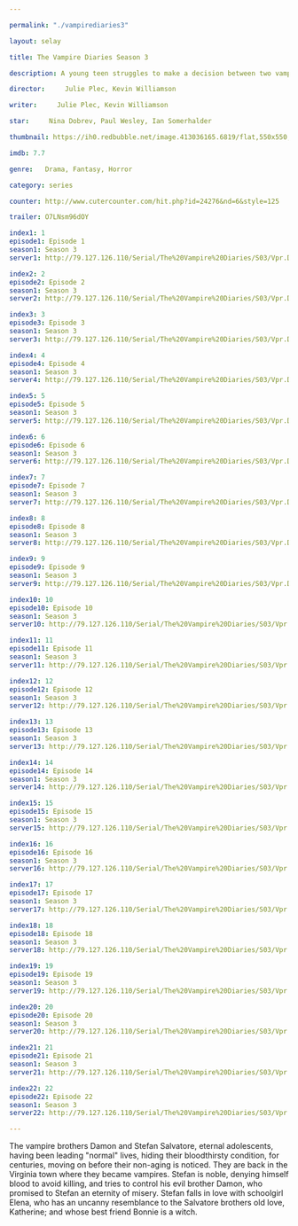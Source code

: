 ```yaml
---

permalink: "./vampirediaries3"

layout: selay

title: The Vampire Diaries Season 3

description: A young teen struggles to make a decision between two vampire brothers and their supernatural lives. Soon after she discovers the truth her whole world turns upside down.

director:     Julie Plec, Kevin Williamson

writer:     Julie Plec, Kevin Williamson

star:     Nina Dobrev, Paul Wesley, Ian Somerhalder

thumbnail: https://ih0.redbubble.net/image.413036165.6819/flat,550x550,075,f.u3.jpg

imdb: 7.7

genre:   Drama, Fantasy, Horror

category: series

counter: http://www.cutercounter.com/hit.php?id=24276&nd=6&style=125

trailer: O7LNsm96dOY

index1: 1
episode1: Episode 1
season1: Season 3
server1: http://79.127.126.110/Serial/The%20Vampire%20Diaries/S03/Vpr.Dres_S03.E01.mkv

index2: 2
episode2: Episode 2
season1: Season 3
server2: http://79.127.126.110/Serial/The%20Vampire%20Diaries/S03/Vpr.Dres_S03.E02.mkv

index3: 3
episode3: Episode 3
season1: Season 3
server3: http://79.127.126.110/Serial/The%20Vampire%20Diaries/S03/Vpr.Dres_S03.E03.mkv

index4: 4
episode4: Episode 4
season1: Season 3
server4: http://79.127.126.110/Serial/The%20Vampire%20Diaries/S03/Vpr.Dres_S03.E04.mkv

index5: 5
episode5: Episode 5
season1: Season 3
server5: http://79.127.126.110/Serial/The%20Vampire%20Diaries/S03/Vpr.Dres_S03.E05.mkv

index6: 6
episode6: Episode 6
season1: Season 3
server6: http://79.127.126.110/Serial/The%20Vampire%20Diaries/S03/Vpr.Dres_S03.E06.mkv

index7: 7
episode7: Episode 7
season1: Season 3
server7: http://79.127.126.110/Serial/The%20Vampire%20Diaries/S03/Vpr.Dres_S03.E07.mkv

index8: 8
episode8: Episode 8
season1: Season 3
server8: http://79.127.126.110/Serial/The%20Vampire%20Diaries/S03/Vpr.Dres_S03.E08.mkv

index9: 9
episode9: Episode 9
season1: Season 3
server9: http://79.127.126.110/Serial/The%20Vampire%20Diaries/S03/Vpr.Dres_S03.E09.mkv

index10: 10
episode10: Episode 10
season1: Season 3
server10: http://79.127.126.110/Serial/The%20Vampire%20Diaries/S03/Vpr.Dres_S03.E10.mkv

index11: 11
episode11: Episode 11
season1: Season 3
server11: http://79.127.126.110/Serial/The%20Vampire%20Diaries/S03/Vpr.Dres_S03.E11.mkv

index12: 12
episode12: Episode 12
season1: Season 3
server12: http://79.127.126.110/Serial/The%20Vampire%20Diaries/S03/Vpr.Dres_S03.E12.mkv

index13: 13
episode13: Episode 13
season1: Season 3
server13: http://79.127.126.110/Serial/The%20Vampire%20Diaries/S03/Vpr.Dres_S03.E13.mkv

index14: 14
episode14: Episode 14
season1: Season 3
server14: http://79.127.126.110/Serial/The%20Vampire%20Diaries/S03/Vpr.Dres_S03.E14.mkv

index15: 15
episode15: Episode 15
season1: Season 3
server15: http://79.127.126.110/Serial/The%20Vampire%20Diaries/S03/Vpr.Dres_S03.E15.mkv

index16: 16
episode16: Episode 16
season1: Season 3
server16: http://79.127.126.110/Serial/The%20Vampire%20Diaries/S03/Vpr.Dres_S03.E16.mkv

index17: 17
episode17: Episode 17
season1: Season 3
server17: http://79.127.126.110/Serial/The%20Vampire%20Diaries/S03/Vpr.Dres_S03.E17.mkv

index18: 18
episode18: Episode 18
season1: Season 3
server18: http://79.127.126.110/Serial/The%20Vampire%20Diaries/S03/Vpr.Dres_S03.E18.mkv

index19: 19
episode19: Episode 19
season1: Season 3
server19: http://79.127.126.110/Serial/The%20Vampire%20Diaries/S03/Vpr.Dres_S03.E19.mkv

index20: 20
episode20: Episode 20
season1: Season 3
server20: http://79.127.126.110/Serial/The%20Vampire%20Diaries/S03/Vpr.Dres_S03.E20.mkv

index21: 21
episode21: Episode 21
season1: Season 3
server21: http://79.127.126.110/Serial/The%20Vampire%20Diaries/S03/Vpr.Dres_S03.E21.mkv

index22: 22
episode22: Episode 22
season1: Season 3
server22: http://79.127.126.110/Serial/The%20Vampire%20Diaries/S03/Vpr.Dres_S03.E22.mkv

---
```


The vampire brothers Damon and Stefan Salvatore, eternal adolescents, having been leading "normal" lives, hiding their bloodthirsty condition, for centuries, moving on before their non-aging is noticed. They are back in the Virginia town where they became vampires. Stefan is noble, denying himself blood to avoid killing, and tries to control his evil brother Damon, who promised to Stefan an eternity of misery. Stefan falls in love with schoolgirl Elena, who has an uncanny resemblance to the Salvatore brothers old love, Katherine; and whose best friend Bonnie is a witch.